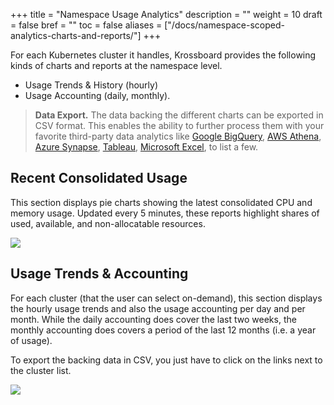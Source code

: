 +++
title = "Namespace Usage Analytics"
description = ""
weight = 10
draft = false
bref = ""
toc = false
aliases = ["/docs/namespace-scoped-analytics-charts-and-reports/"]
+++

For each Kubernetes cluster it handles, Krossboard provides the following kinds of charts and reports at the namespace level.
  * Usage Trends & History (hourly)
  * Usage Accounting (daily, monthly).

> **Data Export.** The data backing the different charts can be exported in CSV format. This enables the ability to further process them with your favorite third-party data analytics like [Google BigQuery](https://cloud.google.com/bigquery), [AWS Athena](https://aws.amazon.com/athena/), [Azure Synapse](https://azure.microsoft.com/en-us/services/synapse-analytics/), [Tableau](https://www.tableau.com/), [Microsoft Excel](https://www.microsoft.com/en-us/microsoft-365/excel#pivot-forPersonal), to list a few.

## Recent Consolidated Usage
This section displays pie charts showing the latest consolidated CPU and memory usage. Updated every 5 minutes, these reports highlight shares of used, available, and non-allocatable resources.

![](/images/docs/screenshorts/krossboard-current-usage-overview.png)

## Usage Trends & Accounting
For each cluster (that the user can select on-demand), this section displays the hourly usage trends and also the usage accounting per day and per month. While the daily accounting does cover the last two weeks, the monthly accounting does covers a period of the last 12 months (i.e. a year of usage).

To export the backing data in CSV, you just have to click on the links next to the cluster list.

![](/images/docs/screenshorts/krossboard-cluster-usage-trends.png)
